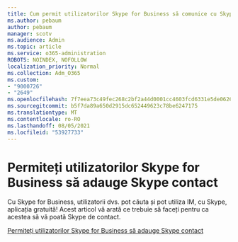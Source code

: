 ```yaml
---
title: Cum permit utilizatorilor Skype for Business să comunice cu Skype utilizatori
ms.author: pebaum
author: pebaum
manager: scotv
ms.audience: Admin
ms.topic: article
ms.service: o365-administration
ROBOTS: NOINDEX, NOFOLLOW
localization_priority: Normal
ms.collection: Adm_O365
ms.custom:
- "9000726"
- "2649"
ms.openlocfilehash: 7f7eea73c49fec268c2bf2a44d0001cc4603fcd6331e5de0626862389f7cc04d
ms.sourcegitcommit: b5f7da89a650d2915dc652449623c78be6247175
ms.translationtype: MT
ms.contentlocale: ro-RO
ms.lasthandoff: 08/05/2021
ms.locfileid: "53927733"
---
```

# <a name="let-skype-for-business-users-add-skype-contacts"></a>Permiteți utilizatorilor Skype for Business să adauge Skype contact

Cu Skype for Business, utilizatorii dvs. pot căuta și pot utiliza IM, cu Skype, aplicația gratuită! Acest articol vă arată ce trebuie să faceți pentru ca acestea să vă poată Skype de contact.

[Permiteți utilizatorilor Skype for Business să adauge Skype contact](https://docs.microsoft.com/skypeforbusiness/set-up-skype-for-business-online/let-skype-for-business-users-add-skype-contacts)